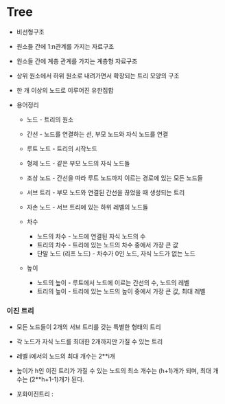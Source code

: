 # Tree

- 비선형구조
- 원소들 간에 1:n관계를 가지는 자료구조
- 원소들 간에 계층 관계를 가지는 계층형 자료구조
- 상위 원소에서 하위 원소로 내려가면서 확장되는 트리 모양의 구조
- 한 개 이상의 노드로 이루어진 유한집합



- 용어정리

  - 노드 - 트리의 원소
  - 간선 - 노드를 연결하는 선, 부모 노드와 자식  노드를 연결
  - 루트 노드 - 트리의 시작노드

  - 형제 노드 - 같은 부모 노드의 자식 노드들
  - 조상 노드 - 간선을 따라 루트 노드까지 이르는 경로에 있는 모든 노드들
  - 서브 트리 - 부모 노드와 연결된 간선을 끊었을 때 생성되는 트리
  - 자손 노드 - 서브 트리에 있는 하위 레벨의 노드들
  - 차수 
    - 노드의 차수 - 노드에 연결된 자식 노드의 수
    - 트리의 차수 - 트리에 있는 노드의 차수 중에서 가장 큰 값
    - 단말 노드 (리프 노드) - 차수가 0인 노드, 자식 노드가 없는 노드
  - 높이
    - 노드의 높이 - 루트에서 노드에 이르는 간선의 수, 노드의 레벨
    - 트리의 높이 - 트리에 있는 노드의 높이 중에서 가장 큰 값, 최대 레벨



### 이진 트리

- 모든 노드들이 2개의 서브 트리를 갖는 특별한 형태의 트리
- 각 노드가 자식 노드를 최대한 2개까지만 가질 수 있는 트리

- 레벨 i에서의 노드의 최대 개수는 2**i개
- 높이가 h인 이진 트리가 가질 수 있는 노드의 최소 개수는 (h+1)개가 되며, 최대 개수는 (2**h+1-1)개가 된다.
- 포화이진트리 : 